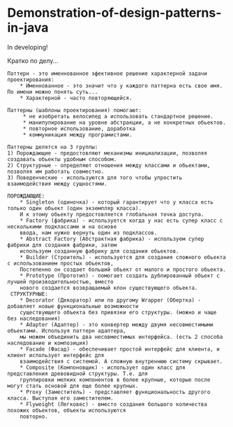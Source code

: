 # Demonstration-of-design-patterns-in-java
In developing!

Кратко по делу...

    Паттерн - это именнованное эфективное решение характерной задачи проектирования:
        * Именнованное - это значит что у каждого паттерна есть свое имя. По имени можно понять суть...
        * Характерной - часто повторяющейся.

    Паттерны (шаблоны проектирования) помогают:
         * не изобретать велосипед а использовать стандартное решение.
         * манипулирование на уровне абстракции, а не конкретных обьектов.
         * повторное использование, доработка
         * коммуникация между програмистами.

    Паттерны делятся на 3 группы:
    1) Порождающие - предостовляют механизмы инициализации, позволяя создавать обьекты удобным способом.
    2) Структурные - определяют отношения между классами и обьектами, позволяя им работать совместно.
    3) Поведенческие - используются для того чтобы упростить взаимодействия между сущностями.
    
    ПОРОЖДАЮЩИЕ:
        * Singleton (одиночка) - который гарантирует что у класса есть только один обьект (один экземпляр класса).
        И к этому обьекту предостовляется глобальная точка доступа.
        * Factory (фабрика) - используется когда у нас есть супер класс с несколькими подклассами и на основе
        ввода, нам нужно вернуть один из подклассов.
        * Abstract Factory (Абстрактная фабрика) - используем супер фабрики для создания фабрики, затем
        используем созданную фабрику для создания обьектов.
        * Builder (Строитель) - используется для создания сложного обьекта с использованием простых объектов,
        Постепенно он создает больший обьект от малого и простого обьекта.
        * Prototype (Прототип) - помогает создать дублированный объект с лучшей производительностью, вместо
        нового создается возвращаемый клон существующего обьекта.
     СТРУКТУРНЫЕ:
        * Decorator (Декоратор) или по другому Wrapper (Обертка) - добавляет новые функциональные возможности
        существующего объекта без привязки его структуры. (можно и чаще без наследования)
        * Adapter (Адаптер) - это конвертер между двумя несовместимыми объектами. Используя паттерн адаптера,
        мы можем объединить два несовместимых интерфейса. (есть 2 способа наследование и композиция)
        * Facade (Фасад) - обеспечивает простой интерфейс для клиента, и клиент использует интерфейс для
        взаимодействия с системой. А сложную внутреннюю систему скрывает.
        * Composite (Компоновщик) - использует один класс для представления древовидной структуры. Т.е. для
        группировки мелких компонентов в более крупные, которые после могут стать основой для еще более крупных.
        * Proxy (Заместитель) - представляет функциональность другого класса. Выступая его заместителем.
        * Flyweight (Легковес) - вместо создания большого количества похожих объектов, объекты используются
        повторно.
